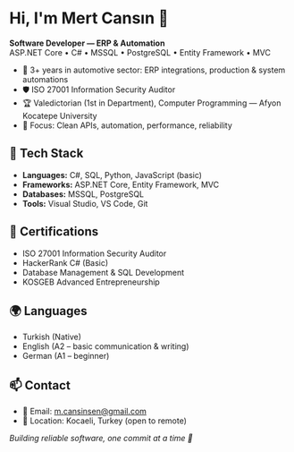 # Hi, I'm Mert Cansın 👋

**Software Developer — ERP & Automation**  
ASP.NET Core • C# • MSSQL • PostgreSQL • Entity Framework • MVC

- 🚗 3+ years in automotive sector: ERP integrations, production & system automations  
- 🛡️ ISO 27001 Information Security Auditor  
- 🏆 Valedictorian (1st in Department), Computer Programming — Afyon Kocatepe University  
- 🎯 Focus: Clean APIs, automation, performance, reliability  

## 🔧 Tech Stack
- **Languages:** C#, SQL, Python, JavaScript (basic)  
- **Frameworks:** ASP.NET Core, Entity Framework, MVC  
- **Databases:** MSSQL, PostgreSQL  
- **Tools:** Visual Studio, VS Code, Git  

## 📜 Certifications
- ISO 27001 Information Security Auditor  
- HackerRank C# (Basic)  
- Database Management & SQL Development  
- KOSGEB Advanced Entrepreneurship  

## 🌍 Languages
- Turkish (Native)  
- English (A2 – basic communication & writing)  
- German (A1 – beginner)  

## 📫 Contact
- 📧 Email: m.cansinsen@gmail.com
- 📍 Location: Kocaeli, Turkey (open to remote)


*Building reliable software, one commit at a time 🚀*


